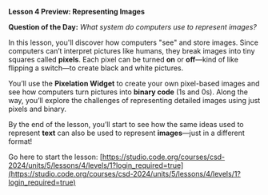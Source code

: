 **Lesson 4 Preview: Representing Images**

**Question of the Day:** *What system do computers use to represent images?*

In this lesson, you'll discover how computers "see" and store images. Since computers can’t interpret pictures like humans, they break images into tiny squares called **pixels**. Each pixel can be turned **on** or **off**—kind of like flipping a switch—to create black and white pictures.

You’ll use the **Pixelation Widget** to create your own pixel-based images and see how computers turn pictures into **binary code** (1s and 0s). Along the way, you’ll explore the challenges of representing detailed images using just pixels and binary.

By the end of the lesson, you’ll start to see how the same ideas used to represent **text** can also be used to represent **images**—just in a different format!

Go here to start the lesson: [https://studio.code.org/courses/csd-2024/units/5/lessons/4/levels/1?login_required=true](https://studio.code.org/courses/csd-2024/units/5/lessons/4/levels/1?login_required=true)
